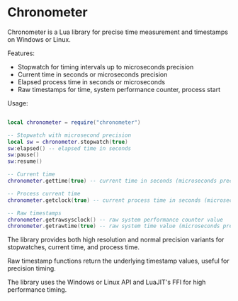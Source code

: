 # Chronometer
Chronometer is a Lua library for precise time measurement and timestamps on Windows or Linux.

Features:
* Stopwatch for timing intervals up to microseconds precision
* Current time in seconds or microseconds precision
* Elapsed process time in seconds or microseconds
* Raw timestamps for time, system performance counter, process start

Usage:
```lua

local chronometer = require("chronometer")

-- Stopwatch with microsecond precision
local sw = chronometer.stopwatch(true) 
sw:elapsed() -- elapsed time in seconds
sw:pause()
sw:resume()

-- Current time 
chronometer.gettime(true) -- current time in seconds (microseconds precision)

-- Process current time
chronometer.getclock(true) -- current process time in seconds (microseconds precision)

-- Raw timestamps
chronometer.getrawsysclock() -- raw system performance counter value
chronometer.getrawtime(true) -- raw system time value (microseconds precision)
```
The library provides both high resolution and normal precision variants for stopwatches, current time, and process time.

Raw timestamp functions return the underlying timestamp values, useful for precision timing.

The library uses the Windows or Linux API and LuaJIT's FFI for high performance timing.
